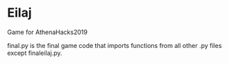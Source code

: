 # Eilaj
Game for AthenaHacks2019

final.py is the final game code that imports functions from all other .py files except finaleilaj.py.
